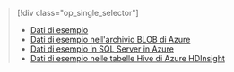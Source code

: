 > [!div class="op_single_selector"]
> * [Dati di esempio](../articles/machine-learning/team-data-science-process/sample-data.md)
> * [Dati di esempio nell'archivio BLOB di Azure](../articles/machine-learning/team-data-science-process/sample-data-blob.md)
> * [Dati di esempio in SQL Server in Azure](../articles/machine-learning/team-data-science-process/sample-data-sql-server.md)
> * [Dati di esempio nelle tabelle Hive di Azure HDInsight](../articles/machine-learning/team-data-science-process/sample-data-hive.md)
> 
> 

